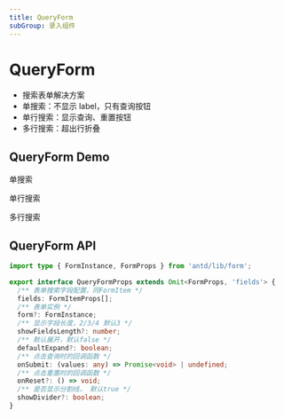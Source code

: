 ```yaml
---
title: QueryForm
subGroup: 录入组件
---
```


# QueryForm

- 搜索表单解决方案
- 单搜索：不显示 label，只有查询按钮
- 单行搜索：显示查询、重置按钮
- 多行搜索：超出行折叠

## QueryForm Demo

单搜索
<Demo src="./demos/single.tsx" />

单行搜索
<Demo src="./demos/singleRow.tsx" />

多行搜索
<Demo src="./demos/queryform.tsx" />

## QueryForm API

```ts
import type { FormInstance, FormProps } from 'antd/lib/form';

export interface QueryFormProps extends Omit<FormProps, 'fields'> {
  /** 表单搜索字段配置，同FormItem */
  fields: FormItemProps[];
  /** 表单实例 */
  form?: FormInstance;
  /** 显示字段长度，2/3/4 默认3 */
  showFieldsLength?: number;
  /** 默认展开，默认false */
  defaultExpand?: boolean;
  /** 点击查询时的回调函数 */
  onSubmit: (values: any) => Promise<void> | undefined;
  /** 点击重置时的回调函数 */
  onReset?: () => void;
  /** 是否显示分割线， 默认true */
  showDivider?: boolean;
}
```
